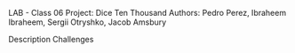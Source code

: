 LAB - Class 06
Project: Dice Ten Thousand
Authors: Pedro Perez, Ibraheem Ibraheem, Sergii Otryshko, Jacob Amsbury

Description
Challenges